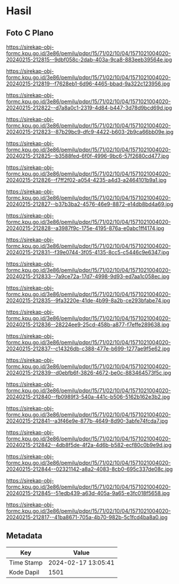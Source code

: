 # Hasil

## Foto C Plano

https://sirekap-obj-formc.kpu.go.id/3e86/pemilu/pdpr/15/71/02/10/04/1571021004020-20240215-212815--9dbf058c-2dab-403a-9ca8-883eeb39564e.jpg

https://sirekap-obj-formc.kpu.go.id/3e86/pemilu/pdpr/15/71/02/10/04/1571021004020-20240215-212819--f7628eb1-6d96-4465-bbad-9a322c123956.jpg

https://sirekap-obj-formc.kpu.go.id/3e86/pemilu/pdpr/15/71/02/10/04/1571021004020-20240215-212822--d7a8a0c1-2319-4d84-b447-3d78d9bcd69d.jpg

https://sirekap-obj-formc.kpu.go.id/3e86/pemilu/pdpr/15/71/02/10/04/1571021004020-20240215-212823--87b29bc9-dfc9-4422-b603-2b9ca66bb09e.jpg

https://sirekap-obj-formc.kpu.go.id/3e86/pemilu/pdpr/15/71/02/10/04/1571021004020-20240215-212825--b3588fed-6f0f-4996-9bc6-57f2680cd477.jpg

https://sirekap-obj-formc.kpu.go.id/3e86/pemilu/pdpr/15/71/02/10/04/1571021004020-20240215-212826--f7ff2f02-a054-4235-a4d3-a2464101b9a1.jpg

https://sirekap-obj-formc.kpu.go.id/3e86/pemilu/pdpr/15/71/02/10/04/1571021004020-20240215-212827--b37b3ba2-4576-46e9-8872-e14db8bd4a69.jpg

https://sirekap-obj-formc.kpu.go.id/3e86/pemilu/pdpr/15/71/02/10/04/1571021004020-20240215-212828--a3987f9c-175e-4195-876a-e0abc1ff4174.jpg

https://sirekap-obj-formc.kpu.go.id/3e86/pemilu/pdpr/15/71/02/10/04/1571021004020-20240215-212831--f39e0744-3f05-4135-8cc5-c5446c9e6347.jpg

https://sirekap-obj-formc.kpu.go.id/3e86/pemilu/pdpr/15/71/02/10/04/1571021004020-20240215-212833--7a9ce72a-17d7-4998-9d93-ed7aa1c058ec.jpg

https://sirekap-obj-formc.kpu.go.id/3e86/pemilu/pdpr/15/71/02/10/04/1571021004020-20240215-212835--9fa3220e-41de-4b99-8a2b-ce293bfabe74.jpg

https://sirekap-obj-formc.kpu.go.id/3e86/pemilu/pdpr/15/71/02/10/04/1571021004020-20240215-212836--28224ee9-25cd-458b-a877-f7effe289638.jpg

https://sirekap-obj-formc.kpu.go.id/3e86/pemilu/pdpr/15/71/02/10/04/1571021004020-20240215-212837--c14326db-c388-477e-b699-1277ae9f5e62.jpg

https://sirekap-obj-formc.kpu.go.id/3e86/pemilu/pdpr/15/71/02/10/04/1571021004020-20240215-212839--d0ebfb6f-3826-4672-be0c-883464573f5c.jpg

https://sirekap-obj-formc.kpu.go.id/3e86/pemilu/pdpr/15/71/02/10/04/1571021004020-20240215-212840--fb0989f3-540a-441c-b506-5162b162e3b2.jpg

https://sirekap-obj-formc.kpu.go.id/3e86/pemilu/pdpr/15/71/02/10/04/1571021004020-20240215-212841--a3f46e9e-877b-4649-8d90-3abfe74fcda7.jpg

https://sirekap-obj-formc.kpu.go.id/3e86/pemilu/pdpr/15/71/02/10/04/1571021004020-20240215-212842--4db8f5de-4f2a-4d6b-b582-ecf80c0b9e9d.jpg

https://sirekap-obj-formc.kpu.go.id/3e86/pemilu/pdpr/15/71/02/10/04/1571021004020-20240215-212844--02321142-a8a2-4083-8cb0-695c337de08c.jpg

https://sirekap-obj-formc.kpu.go.id/3e86/pemilu/pdpr/15/71/02/10/04/1571021004020-20240215-212845--51edb439-a63d-405a-9a65-e3fc018f5658.jpg

https://sirekap-obj-formc.kpu.go.id/3e86/pemilu/pdpr/15/71/02/10/04/1571021004020-20240215-212817--41ba8671-705a-4b70-982b-5c1fcd4ba8a0.jpg


## Metadata

| Key        | Value               |
| ---------- | ------------------- |
| Time Stamp | 2024-02-17 13:05:41 |
| Kode Dapil | 1501                |



